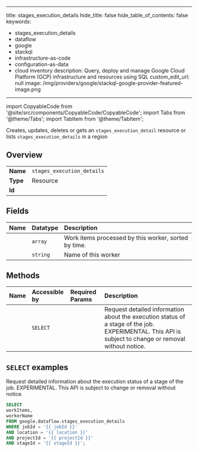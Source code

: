 
---
title: stages_execution_details
hide_title: false
hide_table_of_contents: false
keywords:
  - stages_execution_details
  - dataflow
  - google
  - stackql
  - infrastructure-as-code
  - configuration-as-data
  - cloud inventory
description: Query, deploy and manage Google Cloud Platform (GCP) infrastructure and resources using SQL
custom_edit_url: null
image: /img/providers/google/stackql-google-provider-featured-image.png
---

import CopyableCode from '@site/src/components/CopyableCode/CopyableCode';
import Tabs from '@theme/Tabs';
import TabItem from '@theme/TabItem';

Creates, updates, deletes or gets an <code>stages_execution_detail</code> resource or lists <code>stages_execution_details</code> in a region

## Overview
<table><tbody>
<tr><td><b>Name</b></td><td><code>stages_execution_details</code></td></tr>
<tr><td><b>Type</b></td><td>Resource</td></tr>
<tr><td><b>Id</b></td><td><CopyableCode code="google.dataflow.stages_execution_details" /></td></tr>
</tbody></table>

## Fields
| Name | Datatype | Description |
|:-----|:---------|:------------|
| <CopyableCode code="workItems" /> | `array` | Work items processed by this worker, sorted by time. |
| <CopyableCode code="workerName" /> | `string` | Name of this worker |

## Methods
| Name | Accessible by | Required Params | Description |
|:-----|:--------------|:----------------|:------------|
| <CopyableCode code="projects_locations_jobs_stages_get_execution_details" /> | `SELECT` | <CopyableCode code="jobId, location, projectId, stageId" /> | Request detailed information about the execution status of a stage of the job. EXPERIMENTAL. This API is subject to change or removal without notice. |

## `SELECT` examples

Request detailed information about the execution status of a stage of the job. EXPERIMENTAL. This API is subject to change or removal without notice.

```sql
SELECT
workItems,
workerName
FROM google.dataflow.stages_execution_details
WHERE jobId = '{{ jobId }}'
AND location = '{{ location }}'
AND projectId = '{{ projectId }}'
AND stageId = '{{ stageId }}'; 
```
